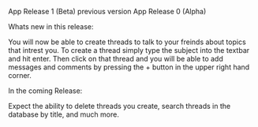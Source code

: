 App Release 1 (Beta) 
previous version App Release 0 (Alpha)

Whats new in this release: 

You will now be able to create threads to talk to your freinds about topics that intrest you. To create a thread simply type the subject into the textbar and hit enter. Then click on that thread and you will be able to add messages and comments by pressing the + button in the upper right hand corner. 

In the coming Release: 

Expect the ability to delete threads you create, search threads in the database by title, and much more. 



